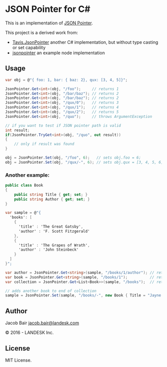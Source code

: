 # JSON Pointer for C&#35;

This is an implementation of [JSON Pointer](http://tools.ietf.org/html/draft-ietf-appsawg-json-pointer-08).

This project is a derived work from:
- [Tavis.JsonPointer](https://github.com/tavis-software/Tavis.JsonPointer) another C# implementation, but without type casting or set capability
- [jsonpointer](https://github.com/janl/node-jsonpointer) an example node implementation

## Usage
```csharp
var obj = @"{ foo: 1, bar: { baz: 2}, qux: [3, 4, 5]}";

JsonPointer.Get<int>(obj, "/foo");     // returns 1
JsonPointer.Get<int>(obj, "/bar/baz"); // returns 2
JsonPointer.Get<int>(obj, "/bar/baz"); // returns 2
JsonPointer.Get<int>(obj, "/qux/0");   // returns 3
JsonPointer.Get<int>(obj, "/qux/1");   // returns 4
JsonPointer.Get<int>(obj, "/qux/2");   // returns 5
JsonPointer.Get<int>(obj, "/quo");     // throws ArgumentException

// if you want to test if JSON pointer path is valid
int result;
if(JsonPointer.TryGet<int>(obj, "/quo", out result))
{
	// only if result was found
}

obj = JsonPointer.Set(obj, "/foo", 6);   // sets obj.foo = 6;
obj = JsonPointer.Set(obj, "/qux/-", 6); // sets obj.qux = [3, 4, 5, 6]
```
### Another example:
```csharp
public class Book
{
    public string Title { get; set; }
    public string Author { get; set; }
}

var sample = @"{
  'books': [
    {
      'title' : 'The Great Gatsby',
      'author' : 'F. Scott Fitzgerald'
    },
    {
      'title' : 'The Grapes of Wrath',
      'author' : 'John Steinbeck'
    }
  ]
}";

var author = JsonPointer.Get<string>(sample, "/books/1/author"); // returns "John Steinbeck"
var book = JsonPointer.Get<string>(sample, "/books/1");          // returns second book (zero indexed array)
var collection = JsonPointer.Get<List<Book>>(sample, "/books");  // returns List<Book> with two items

// adds another book to end of collection
sample = JsonPointer.Set(sample, "/books/-", new Book { Title = "Jayne Eyre", Author = "Charlotte Brontë" });
```

## Author

Jacob Bair <jacob.bair@landesk.com>

&copy; 2016 - LANDESK Inc. 

## License

MIT License.            